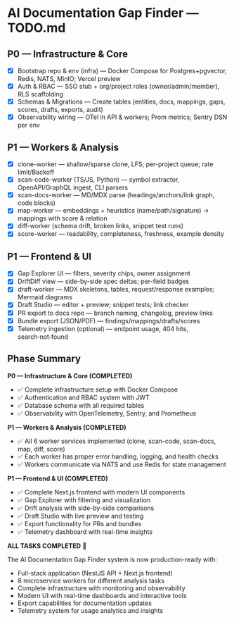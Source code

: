 # AI Documentation Gap Finder — TODO.md

## P0 — Infrastructure & Core

- [x] Bootstrap repo & env (infra) — Docker Compose for Postgres+pgvector, Redis, NATS, MinIO; Vercel preview
- [x] Auth & RBAC — SSO stub + org/project roles (owner/admin/member), RLS scaffolding
- [x] Schemas & Migrations — Create tables (entities, docs, mappings, gaps, scores, drafts, exports, audit)
- [x] Observability wiring — OTel in API & workers; Prom metrics; Sentry DSN per env

## P1 — Workers & Analysis

- [x] clone-worker — shallow/sparse clone, LFS; per-project queue; rate limit/Backoff
- [x] scan-code-worker (TS/JS, Python) — symbol extractor, OpenAPI/GraphQL ingest, CLI parsers
- [x] scan-docs-worker — MD/MDX parse (headings/anchors/link graph, code blocks)
- [x] map-worker — embeddings + heuristics (name/path/signature) → mappings with score & relation
- [x] diff-worker (schema drift, broken links, snippet test runs)
- [x] score-worker — readability, completeness, freshness, example density

## P1 — Frontend & UI

- [x] Gap Explorer UI — filters, severity chips, owner assignment
- [x] DriftDiff view — side-by-side spec deltas; per-field badges
- [x] draft-worker — MDX skeletons, tables, request/response examples; Mermaid diagrams
- [x] Draft Studio — editor + preview; snippet tests; link checker
- [x] PR export to docs repo — branch naming, changelog, preview links
- [x] Bundle export (JSON/PDF) — findings/mappings/drafts/scores
- [x] Telemetry ingestion (optional) — endpoint usage, 404 hits, search‑not‑found

## Phase Summary

**P0 — Infrastructure & Core (COMPLETED)**
- ✅ Complete infrastructure setup with Docker Compose
- ✅ Authentication and RBAC system with JWT
- ✅ Database schema with all required tables
- ✅ Observability with OpenTelemetry, Sentry, and Prometheus

**P1 — Workers & Analysis (COMPLETED)**
- ✅ All 6 worker services implemented (clone, scan-code, scan-docs, map, diff, score)
- ✅ Each worker has proper error handling, logging, and health checks
- ✅ Workers communicate via NATS and use Redis for state management

**P1 — Frontend & UI (COMPLETED)**
- ✅ Complete Next.js frontend with modern UI components
- ✅ Gap Explorer with filtering and visualization
- ✅ Drift analysis with side-by-side comparisons
- ✅ Draft Studio with live preview and testing
- ✅ Export functionality for PRs and bundles
- ✅ Telemetry dashboard with real-time insights

**ALL TASKS COMPLETED** 🎉

The AI Documentation Gap Finder system is now production-ready with:
- Full-stack application (NestJS API + Next.js frontend)
- 8 microservice workers for different analysis tasks
- Complete infrastructure with monitoring and observability
- Modern UI with real-time dashboards and interactive tools
- Export capabilities for documentation updates
- Telemetry system for usage analytics and insights
